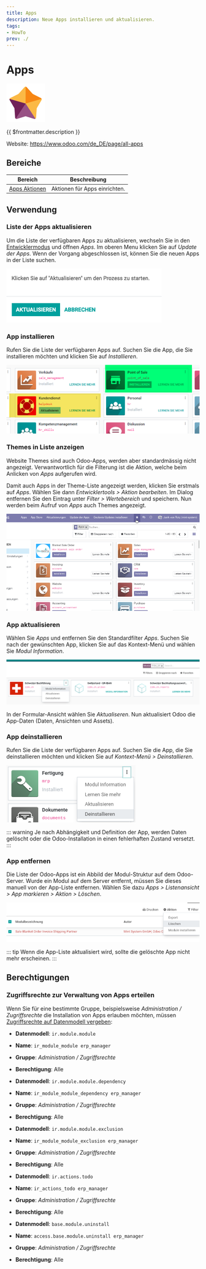```yaml
---
title: Apps
description: Neue Apps installieren und aktualisieren.
tags:
- HowTo
prev: ./
---
```

# Apps
![icons_odoo_hr_appraisal](attachments/icons_odoo_hr_appraisal.png)

{{ $frontmatter.description }}

Website: <https://www.odoo.com/de_DE/page/all-apps>

## Bereiche

| Bereich                             | Beschreibung                  |
| ----------------------------------- | ----------------------------- |
| [Apps Aktionen](Apps%20Actions.md) | Aktionen für Apps einrichten. |

## Verwendung

### Liste der Apps aktualisieren

Um die Liste der verfügbaren Apps zu aktualisieren, wechseln Sie in den [Entwicklermodus](Settings.md#Entwicklermodus%20aktivieren) und öffnen *Apps*. Im oberen Menu klicken Sie auf *Update der Apps*. Wenn der Vorgang abgeschlossen ist, können Sie die neuen Apps in der Liste suchen.

![](attachments/Apps%20Liste%20aktualisieren.png)

### App installieren

Rufen Sie die Liste der verfügbaren Apps auf. Suchen Sie die App, die Sie installieren möchten und klicken Sie auf *Installieren*.

![](attachments/Apps%20installieren%20und%20aktualisieren.png)

### Themes in Liste anzeigen

Website Themes sind auch Odoo-Apps, werden aber standardmässig nicht angezeigt. Verwantwortlich für die Filterung ist die Aktion, welche beim Anlicken von *Apps* aufgerufen wird.

Damit auch Apps in der Theme-Liste angezeigt werden, klicken Sie erstmals auf *Apps*. Wählen Sie dann *Entwicklertools > Aktion bearbeiten*. Im Dialog entfernen Sie den Eintrag unter *Filter > Wertebereich* und speichern. Nun werden beim Aufruf von *Apps* auch Themes angezeigt.

![Apps Themes anzeigen](attachments/Apps%20Themes%20anzeigen.gif)

### App aktualisieren

Wählen Sie *Apps* und entfernen Sie den Standardfilter *Apps*. Suchen Sie nach der gewünschten App, klicken Sie auf das Kontext-Menü und wählen Sie *Modul Information*.

![](attachments/Apps%20Modul%20aktualisieren.png)

In der Formular-Ansicht wählen Sie *Aktualiseren*. Nun aktualisiert Odoo die App-Daten (Daten, Ansichten und Assets).

### App deinstallieren

Rufen Sie die Liste der verfügbaren Apps auf. Suchen Sie die App, die Sie deinstallieren möchten und klicken Sie auf *Kontext-Menü > Deinstallieren*.

![](attachments/Apps%20App%20deinstallieren.png)

::: warning
Je nach Abhängigkeit und Definition der App, werden Daten gelöscht oder die Odoo-Installation in einen fehlerhaften Zustand versetzt.
:::

### App entfernen

Die Liste der Odoo-Apps ist ein Abbild der Modul-Struktur auf dem Odoo-Server. Wurde ein Modul auf dem Server entfernt, müssen Sie dieses manuell von der App-Liste entfernen. Wählen Sie dazu *Apps > Listenansicht > App markieren > Aktion > Löschen*.

![](attachments/Apps%20App%20entfernen.png)

::: tip
Wenn die App-Liste aktualisiert wird, sollte die gelöschte App nicht mehr erscheinen.
:::

## Berechtigungen

### Zugriffsrechte zur Verwaltung von Apps erteilen

Wenn Sie für eine bestimmte Gruppe, beispielsweise *Administration / Zugriffsrechte* die Installation von Apps erlauben möchten, müssen [Zugriffsrechte auf Datenmodell vergeben](Settings%20Permissions.md#Zugriffsrechte%20auf%20Datenmodell%20vergeben):

* **Datenmodell**: `ir.module.module`
* **Name**: `ir_module_module erp_manager`
* **Gruppe**: *Administration / Zugriffsrechte*
* **Berechtigung**: Alle

* **Datenmodell**: `ir.module.module.dependency`
* **Name**: `ir_module_module_dependency erp_manager`
* **Gruppe**: *Administration / Zugriffsrechte*
* **Berechtigung**: Alle

* **Datenmodell**: `ir.module.module.exclusion`
* **Name**: `ir_module_module_exclusion erp_manager`
* **Gruppe**: *Administration / Zugriffsrechte*
* **Berechtigung**: Alle

* **Datenmodell**: `ir.actions.todo`
* **Name**: `ir_actions_todo erp_manager`
* **Gruppe**: *Administration / Zugriffsrechte*
* **Berechtigung**: Alle

* **Datenmodell**: `base.module.uninstall`
* **Name**: `access.base.module.uninstall erp_manager`
* **Gruppe**: *Administration / Zugriffsrechte*
* **Berechtigung**: Alle
